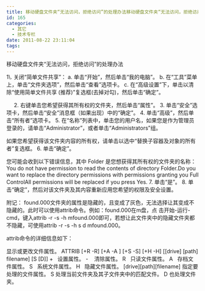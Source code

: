 ```yaml
---
title: 移动硬盘文件夹“无法访问，拒绝访问”的处理办法移动硬盘文件夹“无法访问，拒绝访问”的处理办法
id: 165
categories:
  - 其它
  - 技术专栏
date: 2011-08-22 23:11:04
tags:
---
```


<div id="blog_text">
<div>

移动硬盘文件夹“无法访问，拒绝访问”的处理办法
<div>1\. 关闭“简单文件共享”：
a. 单击“开始”，然后单击“我的电脑”。
b. 在“工具”菜单上，单击“文件夹选项”，然后单击“查看”选项卡。
c. 在“高级设置”下，单击以清除“使用简单文件共享 (推荐)”复选框(去掉对勾)，然后单击“确定”。</div>
<div>
<div>
<div>

     2\. 右键单击您希望获得其所有权的文件夹，然后单击“属性”。
3\. 单击“安全”选项卡，然后单击“安全”消息框（如果出现）中的“确定”。
4\. 单击“高级”，然后单击“所有者”选项卡。
5\. 在“名称”列表中，单击您的用户名，如果您是作为管理员登录的，请单击“Administrator”，或者单击“Administrators”组。

如果您希望获得该文件夹内容的所有权，请单击以选中“替换子容器及对象的所有者”复选框。
6\. 单击“确定”。

您可能会收到以下错误信息，其中 Folder 是您想获得其所有权的文件夹的名称：
You do not have permission to read the contents of directory Folder.Do you want to replace the directory permissions with permissions granting you Full ControlAll permissions will be replaced if you press Yes.
7\. 单击“是”。
8\. 单击“确定”，然后对该文件夹及其内容重新应用您希望的权限及安全设置。

附记：
found.000文件夹的属性是隐藏的，且变成了灰色，无法选择让其变成不隐藏的。此时可以使用attrib命令。例如：found.000在m盘，点 击开始-运行-cmd，键入attrib -r -s -h mfound.000即可，若想让此文件夹中的隐藏文件夹都不隐藏，可使用attrib -r -s -h s d mfound.000。

attrib命令的详细信息如下：

显示或更改文件属性。
ATTRIB [+R -R] [+A -A ] [+S -S] [+H -H] [[drive] [path] filename] [S [D]]
+   设置属性。
-    清除属性。
R   只读文件属性。
A   存档文件属性。
S   系统文件属性。
H   隐藏文件属性。
[drive][path][filename]
指定要处理的文件属性。
S 处理当前文件夹及其子文件夹中的匹配文件。
D 也处理文件夹。

</div>
</div>
</div>
</div>
</div>